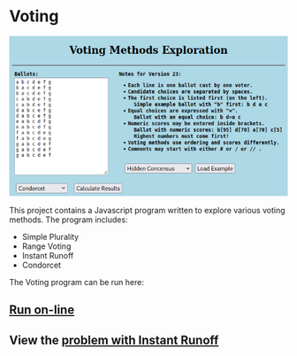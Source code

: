 # Voting

![Voting Program](/images/Voting_23.png?raw=true "Voting Program")


This project contains a Javascript program written to explore various voting methods. The program includes:

- Simple Plurality
- Range Voting
- Instant Runoff
- Condorcet

The Voting program can be run here:

## [Run on-line](https://bobkuczewski.github.io/Voting/Voting.html)

## View the [problem with Instant Runoff](https://github.com/BobKuczewski/Voting/blob/master/images/Instant_Runoff_Problem.gif)
